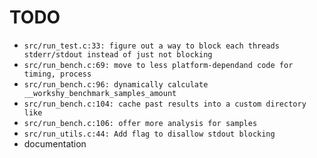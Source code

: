 # TODO

- `src/run_test.c:33: figure out a way to block each threads stderr/stdout instead of just not blocking`
- `src/run_bench.c:69: move to less platform-dependand code for timing, process`
- `src/run_bench.c:96: dynamically calculate __workshy_benchmark_samples_amount`
- `src/run_bench.c:104: cache past results into a custom directory like`
- `src/run_bench.c:106: offer more analysis for samples`
- `src/run_utils.c:44: Add flag to disallow stdout blocking`
- documentation